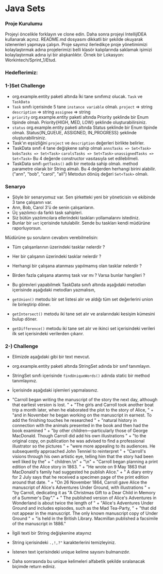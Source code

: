 #  Java Sets

### Proje Kurulumu

Projeyi öncelikle forklayın ve clone edin.
Daha sonra projeyi IntellijIDEA kullanarak açınız. README.md dosyasını dikkatli bir şekilde okuyarak istenenleri yapmaya çalışın.
Proje sayımız ilerledikçe proje yönetimimizi kolaylaştırmak adına projelerimizi belli klasör kalıplarında saklamak işimizi kolaylaştırmak adına iyi bir alışkanlıktır.
Örnek bir Lokasyon: Workintech/Sprint_1/Etud.

### Hedeflerimiz:

### 1-)Set Challenge

 * org.example.entity paketi altında İki tane sınıfımız olucak. ```Task``` ve ```TaskData```
 * ```Task``` sınıfı içerisinde 5 tane ```instance variable``` olmalı. ```project``` => string ```description``` => string ```assignee``` => string
 * ```priority``` org.example.entity paketi altında Priority şeklinde bir Enum tipinde olmalı. Priority{HIGH, MED, LOW} şeklinde oluşturabilirsiniz.
 * ```status``` org.example.entity paketi altında Status şeklinde bir Enum tipinde olmalı. Status{IN_QUEUE, ASSIGNED, IN_PROGRESS} şeklinde oluşturabilirsiniz.
 * Task'ın eşsizliğini ```project``` ve ```description``` değerleri birlikte belirler.
 * TaskData sınıfı 4 tane değişkene sahip olmalı  ```annsTasks => Set<Task>```   ```bobsTasks => Set<Task>```  ```carolsTasks => Set<Task>``` ```unassignedTasks => Set<Task>``` Bu 4 değerde constructor vasıtasıyla set edilebilmeli.
 * TaskData sınıfı ```getTasks()``` adlı bir metoda sahip olmalı. method parametre olarak bir String almalı. Bu 4 değerden herhangi birini alabilir. ("ann", "bob", "carol", "all") Metodun dönüş değeri ```Set<Task>``` olmalı.
 
### Senaryo

* Şöyle bir senaryomuz var. Sen şirketteki yeni bir yöneticisin ve ekibinde 3 tane çalışanın var.
* Ann, Bob, Carol 3'ü de senin çalışanların.
* Üç yazılımcı da farklı task sahipleri.
* Siz bütün yazılımcılara ellerindeki taskları yollamalarını istediniz.
* Bunlar bir ```set``` içerisinde tutulabilir. Sende bu taskları kendi müdürüne raporluyorsun.

 Müdürüne şu soruların cevabını verebilmelisin:
* Tüm çalışanlarının üzerindeki tasklar nelerdir ?
* Her bir çalışanın üzerindeki tasklar nelerdir ?
* Herhangi bir çalışana atanması yapılmamış olan tasklar nelerdir ?
* Birden fazla çalışana atanmış task var mı ? Varsa bunlar hangileri ?

* Bu görevleri yapabilmek TaskData sınıfı altında aşağıdaki metodları içerisinde aşağıdaki metodları yazmalısın,
* ```getUnion()``` metodu bir set listesi alır ve aldığı tüm set değerlerini union ile birleştirip döner.
* ```getIntersect()``` metodu iki tane set alır ve aralarındaki kesişim kümesini bulup döner.
* ```getDifference()``` metodu iki tane set alır ve ikinci set içerisindeki verileri ilk set içerisindeki verilerden çıkarır.

### 2-) Challenge

* Elimizde aşağıdaki gibi bir text mevcut.
* org.example.entity paketi altında StringSet adında bir sınıf tanımlayın.
* StringSet sınıfı içerisinde ```findUniqueWords()``` adında static bir method tanımlayınız.
* İçerisinde aşağıdaki işlemleri yapmalasınız.
* "Carroll began writing the manuscript of the story the next day, although that earliest version is lost. " +
                "The girls and Carroll took another boat trip a month later, when he elaborated the plot to the story of Alice, " +
                "and in November he began working on the manuscript in earnest. To add the finishing touches he researched " +
                "natural history in connection with the animals presented in the book and then had the book examined " +
                "by other children—particularly those of George MacDonald. Though Carroll did add his own illustrations " +
                "to the original copy, on publication he was advised to find a professional illustrator so the pictures " +
                "were more appealing to its audiences. He subsequently approached John Tenniel to reinterpret " +
                "Carroll's visions through his own artistic eye, telling him that the story had been well liked by the" +
                " children.\n" +
                "\n" +
                "Carroll began planning a print edition of the Alice story in 1863. " +
                "He wrote on 9 May 1863 that MacDonald's family had suggested he publish Alice." +
                " A diary entry for 2 July says that he received a specimen page of the print edition around that date. " +
                "On 26 November 1864, Carroll gave Alice the manuscript of Alice's Adventures Under Ground, with illustrations " +
                "by Carroll, dedicating it as \"A Christmas Gift to a Dear Child in Memory of a Summer's Day\"." +
                " The published version of Alice's Adventures in Wonderland is about twice the length of " +
                "Alice's Adventures Under Ground and includes episodes, such as the Mad Tea-Party, " +
                "that did not appear in the manuscript. The only known manuscript copy of Under Ground " +
                "is held in the British Library. Macmillan published a facsimile of the manuscript in 1886."
  
* İlgili texti bir String değişkenine atayınız
* String içerisindeki ```.,!,?"``` karakterlerini temizleyiniz.
* İstenen text içerisindeki unique kelime sayısını bulmanızdır.
* Daha sonrasında bu unique kelimeleri alfabetik şekilde sıralanacak biçimde return ediniz.
  

